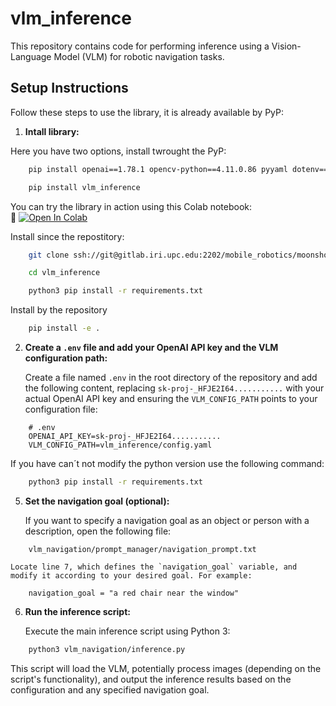 # vlm_inference

This repository contains code for performing inference using a Vision-Language Model (VLM) for robotic navigation tasks.

## Setup Instructions

Follow these steps to use the library, it is already available by PyP:

1.  **Intall library:**

Here you have two options, install twrought the PyP:
```bash
    pip install openai==1.78.1 opencv-python==4.11.0.86 pyyaml dotenv==0.9.9 pillow==9.0.1
```

```bash
    pip install vlm_inference
```
You can try the library in action using this Colab notebook:  
📎 [![Open In Colab](https://colab.research.google.com/assets/colab-badge.svg)](https://colab.research.google.com/drive/11CpTjpGd-fZ2qdRMq8kt_fb5nq7TQD9b?usp=sharing)



Install since the repostitory:

```bash
    git clone ssh://git@gitlab.iri.upc.edu:2202/mobile_robotics/moonshot_project/vlm/vlm_inference.git

    cd vlm_inference
```

```bash
    python3 pip install -r requirements.txt
```
Install by the repository

```bash
    pip install -e .
```




2.  **Create a `.env` file and add your OpenAI API key and the VLM configuration path:**

    Create a file named `.env` in the root directory of the repository and add the following content, replacing `sk-proj-_HFJE2I64...........` with your actual OpenAI API key and ensuring the `VLM_CONFIG_PATH` points to your configuration file:

```
    # .env
    OPENAI_API_KEY=sk-proj-_HFJE2I64...........
    VLM_CONFIG_PATH=vlm_inference/config.yaml
```

If you have can´t not modify the python version use the following command:
```bash
    python3 pip install -r requirements.txt
```


5.  **Set the navigation goal (optional):**

    If you want to specify a navigation goal as an object or person with a description, open the following file:

```
    vlm_navigation/prompt_manager/navigation_prompt.txt
```

    Locate line 7, which defines the `navigation_goal` variable, and modify it according to your desired goal. For example:

```
    navigation_goal = "a red chair near the window"
```

6.  **Run the inference script:**

    Execute the main inference script using Python 3:

```bash
    python3 vlm_navigation/inference.py
```

This script will load the VLM, potentially process images (depending on the script's functionality), and output the inference results based on the configuration and any specified navigation goal.
